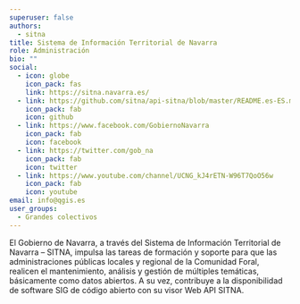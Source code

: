 ```yaml
---
superuser: false
authors:
  - sitna
title: Sistema de Información Territorial de Navarra
role: Administración
bio: ""
social:
  - icon: globe
    icon_pack: fas
    link: https://sitna.navarra.es/
  - link: https://github.com/sitna/api-sitna/blob/master/README.es-ES.md
    icon_pack: fab
    icon: github
  - link: https://www.facebook.com/GobiernoNavarra
    icon_pack: fab
    icon: facebook
  - link: https://twitter.com/gob_na
    icon_pack: fab
    icon: twitter
  - link: https://www.youtube.com/channel/UCNG_kJ4rETN-W96T7QoO56w
    icon_pack: fab
    icon: youtube
email: info@qgis.es
user_groups:
  - Grandes colectivos
---
```

El Gobierno de Navarra, a través del Sistema de Información Territorial de Navarra – SITNA, impulsa las tareas de formación y soporte para que las administraciones públicas locales y regional de la Comunidad Foral, realicen el mantenimiento, análisis y gestión de múltiples temáticas, básicamente como datos abiertos. A su vez, contribuye a la disponibilidad de software SIG de código abierto con su visor Web API SITNA.